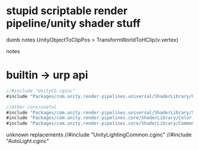 # stupid scriptable render pipeline/unity shader stuff
dumb notes
UnityObjectToClipPos > TransformWorldToHClip(v.vertex)

notes

# builtin -> urp api           
```cs
//#include "UnityCG.cginc"
#include "Packages/com.unity.render-pipelines.universal/ShaderLibrary/Core.hlsl"

//other core/useful 
#include "Packages/com.unity.render-pipelines.universal/ShaderLibrary/SurfaceInput.hlsl"
#include "Packages/com.unity.render-pipelines.core/ShaderLibrary/Color.hlsl"
#include "Packages/com.unity.render-pipelines.core/ShaderLibrary/Common.hlsl"
```

unknown replacements
//#include "UnityLightingCommon.cginc"
//#include "AutoLight.cginc"
